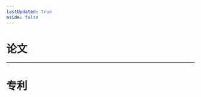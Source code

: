 ```yaml
---
lastUpdated: true
aside: false
---
```


<script setup>
import TimeLine from '@theme/components/PublicationsTimeLine.vue'
import PublicationPatents from '@theme/components/PublicationPatents.vue'

</script>

<BackTop/>

# 论文

<TimeLine/>

---

# 专利

<PublicationPatents/>

